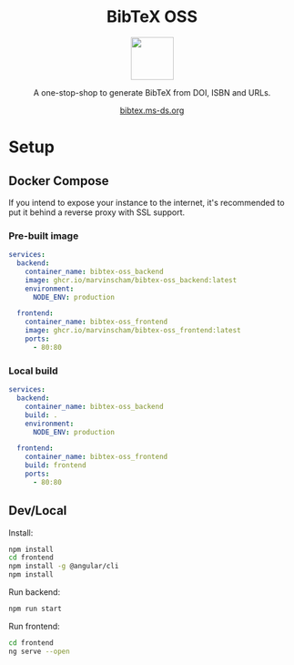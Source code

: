 <div align="center">

# BibTeX OSS

<img width="75" src="./frontend/src/favicon.ico">

A one-stop-shop to generate BibTeX from DOI, ISBN and URLs.

[bibtex.ms-ds.org](https://bibtex.ms-ds.org)

</div>

# Setup

## Docker Compose

If you intend to expose your instance to the internet, it's recommended to put it behind a reverse proxy with SSL support.

### Pre-built image

```yaml
services:
  backend:
    container_name: bibtex-oss_backend
    image: ghcr.io/marvinscham/bibtex-oss_backend:latest
    environment:
      NODE_ENV: production

  frontend:
    container_name: bibtex-oss_frontend
    image: ghcr.io/marvinscham/bibtex-oss_frontend:latest
    ports:
      - 80:80
```

### Local build

```yaml
services:
  backend:
    container_name: bibtex-oss_backend
    build: .
    environment:
      NODE_ENV: production

  frontend:
    container_name: bibtex-oss_frontend
    build: frontend
    ports:
      - 80:80
```

## Dev/Local

Install:

```bash
npm install
cd frontend
npm install -g @angular/cli
npm install
```

Run backend:

```bash
npm run start
```

Run frontend:

```bash
cd frontend
ng serve --open
```
